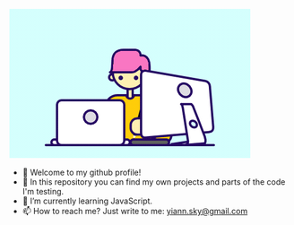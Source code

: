 ![alt-text](https://github.com/snjamsen/snjamsen/blob/main/my.gif?raw=true)
- 👋 Welcome to my github profile!
- 👀 In this repository you can find my own projects and parts of the code I'm testing.
- 🌱 I’m currently learning JavaScript.
- 📫 How to reach me? Just write to me: yiann.sky@gmail.com
